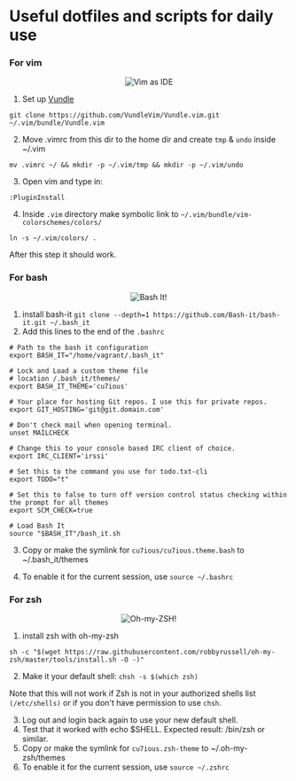 # Useful dotfiles and scripts for daily use

### For vim

<div align="center">
  <img src="https://cdn.rawgit.com/Cu7ious/dotfiles/2b87fafc/assets/images/vim.png" alt="Vim as IDE" style="max-width:100%;">
</div>

1. Set up [Vundle](https://github.com/VundleVim/Vundle.vim)

```git clone https://github.com/VundleVim/Vundle.vim.git ~/.vim/bundle/Vundle.vim```

2. Move .vimrc from this dir to the home dir and create `tmp` & `undo` inside ~/.vim

```mv .vimrc ~/ && mkdir -p ~/.vim/tmp && mkdir -p ~/.vim/undo```

3. Open vim and type in:

```:PluginInstall```

4. Inside `.vim` directory make symbolic link to `~/.vim/bundle/vim-colorschemes/colors/`

```ln -s ~/.vim/colors/ .```

After this step it should work.



### For bash

<div align="center">
  <img src="https://cdn.rawgit.com/Cu7ious/dotfiles/2b87fafc/assets/images/bash.png" alt="Bash It!" style="max-width:100%;">
</div>

1. install bash-it
```git clone --depth=1 https://github.com/Bash-it/bash-it.git ~/.bash_it```
2. Add this lines to the end of the `.bashrc`

```
# Path to the bash it configuration
export BASH_IT="/home/vagrant/.bash_it"

# Lock and Load a custom theme file
# location /.bash_it/themes/
export BASH_IT_THEME='cu7ious'

# Your place for hosting Git repos. I use this for private repos.
export GIT_HOSTING='git@git.domain.com'

# Don't check mail when opening terminal.
unset MAILCHECK

# Change this to your console based IRC client of choice.
export IRC_CLIENT='irssi'

# Set this to the command you use for todo.txt-cli
export TODO="t"

# Set this to false to turn off version control status checking within the prompt for all themes
export SCM_CHECK=true

# Load Bash It
source "$BASH_IT"/bash_it.sh
```

3. Copy or make the symlink for `cu7ious/cu7ious.theme.bash` to ~/.bash_it/themes

4. To enable it for the current session, use `source ~/.bashrc`


### For zsh

<div align="center">
  <img src="https://cdn.rawgit.com/Cu7ious/dotfiles/2b87fafc/assets/images/zsh.png" alt="Oh-my-ZSH!" style="max-width:100%;">
</div>

1. install zsh with oh-my-zsh

```sh -c "$(wget https://raw.githubusercontent.com/robbyrussell/oh-my-zsh/master/tools/install.sh -O -)"```

2. Make it your default shell: `chsh -s $(which zsh)`

Note that this will not work if Zsh is not in your authorized shells list `(/etc/shells)` or if you don't have permission to use `chsh`.

3. Log out and login back again to use your new default shell.
4. Test that it worked with echo $SHELL. Expected result: /bin/zsh or similar.
5. Copy or make the symlink for `cu7ious.zsh-theme` to ~/.oh-my-zsh/themes
6. To enable it for the current session, use `source ~/.zshrc`
